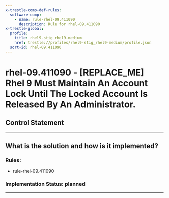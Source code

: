 ```yaml
---
x-trestle-comp-def-rules:
  software-comp:
    - name: rule-rhel-09.411090
      description: Rule for rhel-09.411090
x-trestle-global:
  profile:
    title: rhel9-stig_rhel9-medium
    href: trestle://profiles/rhel9-stig_rhel9-medium/profile.json
  sort-id: rhel-09.411090
---
```


# rhel-09.411090 - \[REPLACE_ME\] Rhel 9 Must Maintain An Account Lock Until The Locked Account Is Released By An Administrator.

## Control Statement

______________________________________________________________________

## What is the solution and how is it implemented?

<!-- For implementation status enter one of: implemented, partial, planned, alternative, not-applicable -->

<!-- Note that the list of rules under ### Rules: is read-only and changes will not be captured after assembly to JSON -->

<!-- Add control implementation description here for control: rhel-09.411090 -->

### Rules:

  - rule-rhel-09.411090

### Implementation Status: planned

______________________________________________________________________
